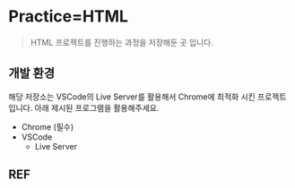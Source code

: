 # Practice=HTML

> HTML 프로젝트를 진행하는 과정을 저장해둔 곳 입니다.

## 개발 환경

 해당 저장소는 VSCode의 Live Server를 활용해서 Chrome에 최적화 시킨 프로젝트입니다. 아래 제시된 프로그램을 활용해주세요.
- Chrome (필수)
- VSCode
    - Live Server

## REF